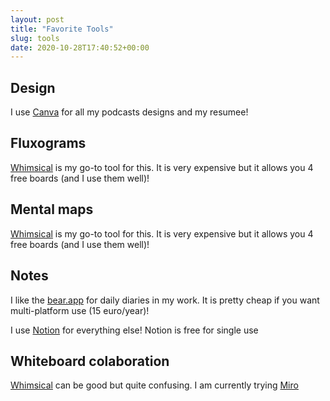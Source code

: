 ```yaml
---
layout: post
title: "Favorite Tools"
slug: tools
date: 2020-10-28T17:40:52+00:00
---
```


  
## Design

I use [Canva](https://www.canva.com/) for all my podcasts designs and my resumee!

## Fluxograms

[Whimsical](https://whimsical.com/) is my go-to tool for this. It is very expensive but it allows you 4 free boards (and I use them well)!

## Mental maps

[Whimsical](https://whimsical.com/) is my go-to tool for this. It is very expensive but it allows you 4 free boards (and I use them well)!

## Notes

I like the [bear.app](http://bear.app/) for daily diaries in my work. It is pretty cheap if you want multi-platform use (15 euro/year)! 

I use [Notion](https://www.notion.so/) for everything else! Notion is free for single use
  

## Whiteboard colaboration

[Whimsical](https://whimsical.com/) can be good but quite confusing. I am currently trying [Miro](https://miro.com/)
